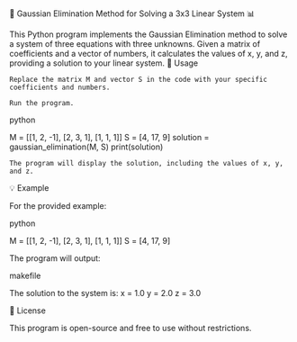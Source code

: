 🧮 Gaussian Elimination Method for Solving a 3x3 Linear System 📊

This Python program implements the Gaussian Elimination method to solve a system of three equations with three unknowns. Given a matrix of coefficients and a vector of numbers, it calculates the values of x, y, and z, providing a solution to your linear system.
🚀 Usage

    Replace the matrix M and vector S in the code with your specific coefficients and numbers.

    Run the program.

python

M = [[1, 2, -1], [2, 3, 1], [1, 1, 1]]
S = [4, 17, 9]
solution = gaussian_elimination(M, S)
print(solution)

    The program will display the solution, including the values of x, y, and z.

💡 Example

For the provided example:

python

M = [[1, 2, -1], [2, 3, 1], [1, 1, 1]]
S = [4, 17, 9]

The program will output:

makefile

The solution to the system is:
x = 1.0
y = 2.0
z = 3.0

📜 License

This program is open-source and free to use without restrictions.
